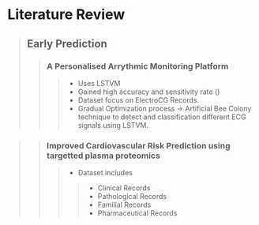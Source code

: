 # Literature Review

> ## Early Prediction
>> ### A Personalised Arrythmic Monitoring Platform
>>> * Uses LSTVM
>>> * Gained high accuracy and sensitivity rate (<!--TODO: Refer to paper once-->)
>>> * Dataset focus on ElectroCG Records.
>>> * Gradual Optimization process -> Artificial Bee Colony technique to detect and classification different ECG signals using LSTVM.

>> ### Improved Cardiovascular Risk Prediction using targetted plasma proteomics
>>> * Dataset includes 
>>>> * Clinical Records
>>>> * Pathological Records
>>>> * Familial Records
>>>> * Pharmaceutical Records